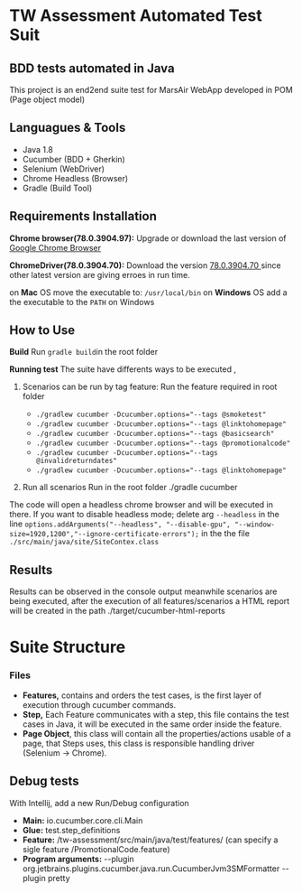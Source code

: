 # TW Assessment Automated Test Suit

## BDD tests automated in Java 
This project is an end2end suite test for MarsAir WebApp developed in POM (Page object model) 

##  Languagues & Tools

 - Java 1.8
 - Cucumber (BDD + Gherkin)
 - Selenium (WebDriver)
 - Chrome Headless (Browser)
 - Gradle (Build Tool)

## Requirements Installation

**Chrome browser(78.0.3904.97):** Upgrade or download the last version of [Google Chrome Browser](https://www.google.com/chrome/)

**ChromeDriver(78.0.3904.70):** Download the version [78.0.3904.70 ](https://chromedriver.storage.googleapis.com/index.html?path=78.0.3904.70/) since other latest version are giving erroes in run time.

on **Mac** OS move the executable to: `/usr/local/bin`
on **Windows** OS  add a the executable to the `PATH` on Windows  


## How to Use
**Build**
Run `gradle build`in the root folder

**Running test**
The suite have differents ways to be executed , 
    
1. Scenarios can be run by tag feature:
 Run the feature required in root folder 
    - `./gradlew cucumber -Dcucumber.options="--tags @smoketest"`
    - `./gradlew cucumber -Dcucumber.options="--tags @linktohomepage"`
    - `./gradlew cucumber -Dcucumber.options="--tags @basicsearch"`
    - `./gradlew cucumber -Dcucumber.options="--tags @promotionalcode"`
    - `./gradlew cucumber -Dcucumber.options="--tags @invalidreturndates"`
    - `./gradlew cucumber -Dcucumber.options="--tags @linktohomepage"`

 2. Run all scenarios
 Run in the root folder 
 ./gradle cucumber

The code will open a headless chrome browser and will be executed in there.
If you want to disable headless mode;
delete arg `--headless` in the line `options.addArguments("--headless", "--disable-gpu", "--window-size=1920,1200","--ignore-certificate-errors");` in the the file `./src/main/java/site/SiteContex.class`
 
## Results

Results can be observed in the console output meanwhile scenarios are being executed, after the execution of all features/scenarios a HTML report will be created in the path ./target/cucumber-html-reports  


# Suite Structure
### Files

 - **Features,** contains and orders the test cases, is the first layer of execution through cucumber commands.
 - **Step,** Each Feature communicates with a step, this file contains the test cases in Java, it will be executed in the same order inside the feature.
 - **Page Object**, this class will contain all the properties/actions usable of a page, that Steps uses, this class is responsible handling driver (Selenium -> Chrome).
 
 
## Debug tests

With Intellij, add a new Run/Debug configuration

 - **Main:** io.cucumber.core.cli.Main
 - **Glue:** test.step_definitions
 - **Feature:** /tw-assessment/src/main/java/test/features/ (can specify a sigle feature /PromotionalCode.feature) 
 - **Program arguments:** --plugin org.jetbrains.plugins.cucumber.java.run.CucumberJvm3SMFormatter --plugin pretty


